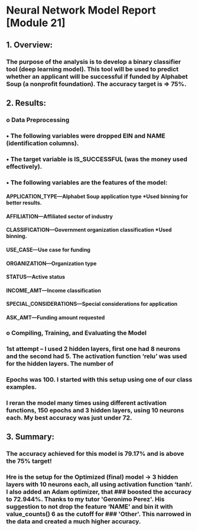 # Neural Network Model Report [Module 21]
## 1.	Overview: 
### The purpose of the analysis is to develop a binary classifier tool (deep learning model). This tool will be used to predict whether an applicant will be successful if funded by Alphabet Soup (a nonprofit foundation). The accuracy target is => 75%.  

## 2.	Results:
### o	Data Preprocessing 
###    •	The following variables were dropped EIN and NAME (identification columns).
###    •	The target variable is IS_SUCCESSFUL (was the money used effectively).
###    •	The following variables are the features of the model:
####         APPLICATION_TYPE—Alphabet Soup application type *Used binning for better results.
####         AFFILIATION—Affiliated sector of industry
####         CLASSIFICATION—Government organization classification *Used binning.
####         USE_CASE—Use case for funding
####         ORGANIZATION—Organization type
####         STATUS—Active status
####         INCOME_AMT—Income classification
####         SPECIAL_CONSIDERATIONS—Special considerations for application
####         ASK_AMT—Funding amount requested

### o	Compiling, Training, and Evaluating the Model
###     1st  attempt – I used 2 hidden layers, first one had 8 neurons and the second had 5. The activation function ‘relu’ was used for the hidden layers. The number of 
###      Epochs was 100. I started with this setup using one of our class examples.
###     I reran the model many times using different activation functions, 150 epochs and 3 hidden layers, using 10 neurons each. My best accuracy was just under 72. 

## 3.	Summary: 
###   The accuracy achieved for this model is 79.17% and is above the 75% target!
###   Hre is the setup for the Optimized (final) model ->  3 hidden layers with 10 neurons each, all using activation function ‘tanh’. I also added an Adam optimizer, that    ###   boosted the accuracy to 72.944%. Thanks to my tutor 'Geronimo Perez'. His suggestion to not drop the feature ‘NAME’ and bin it with value_counts() 6 as the cutoff for ###   'Other'. This narrowed in the data and created a much higher accuracy.

